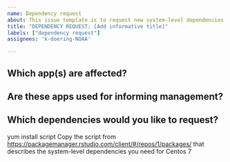 ```yaml
---
name: Dependency request
about: This issue template is to request new system-level dependencies on connect
title: "DEPENDENCY REQUEST: [Add informative title]"
labels: ["dependency request"]
assignees: 'k-doering-NOAA'

---
```


## Which app(s) are affected?

## Are these apps used for informing management?

##  Which dependencies would you like to request?

yum install script
Copy the script from https://packagemanager.rstudio.com/client/#/repos/1/packages/ that describes the system-level dependencies you need for Centos 7
